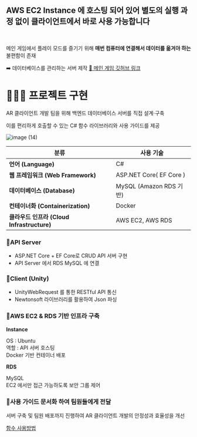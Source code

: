 ## AWS EC2 Instance 에 호스팅 되어 있어 별도의 실행 과정 없이 클라이언트에서 바로 사용 가능합니다
<br/>


메인 게임에서 플레이 모드를 즐기기 위해 **매번 컴퓨터에 연결해서 데이터를 옮겨야 하는** 불편함이 존재

  
➡️ 데이터베이스를 관리하는 서버 제작  [🔗 메인 게임 깃허브 링크](https://github.com/BIT-Unity12th-XRProjects/Gwangpibara)

# 💁🏻‍♀️ 프로젝트 구현


AR 클라이언트 개발 팀을 위해 백엔드 데이터베이스 서버를 직접 설계·구축

이를 편리하게 호출할 수 있는 C# 함수 라이브러리와 사용 가이드를 제공

![image (14)](https://github.com/user-attachments/assets/f6868dc3-56f0-46c7-8438-3513ebcffe7d)

| 분류 | 사용 기술 |
| --- | --- |
| **언어 (Language)** | C#  |
| **웹 프레임워크 (Web Framework)** | ASP.NET Core( EF Core ) |
| **데이터베이스 (Database)** | MySQL (Amazon RDS 기반) |
| **컨테이너화 (Containerization)** | Docker |
| **클라우드 인프라 (Cloud Infrastructure)** | AWS EC2, AWS RDS |

### 🔹API Server


- ASP.NET Core + EF Core로 
CRUD API 서버 구현
- API Server 에서 RDS MySQL 에 연결

### 🔹Client (Unity)


- UnityWebRequest 를 통한 RESTful API 통신
- Newtonsoft 라이브러리를 활용하여 
Json 파싱

### 🔹AWS EC2 & RDS 기반 인프라 구축


**Instance**

OS : Ubuntu <br/>
역할 : API 서버 호스팅 <br/>
Docker 기반 컨테이너 배포 <br/>

**RDS**

MySQL <br/>
EC2 에서만 접근 가능하도록 보안 그룹 제어

### 🔹사용 가이드 문서화 하여 팀원들에게 전달


서버 구축 및 팀원 배포까지 진행하여 AR 클라이언트 개발의 안정성과 효율성을 개선

[함수 사용방법](https://www.notion.so/21c9103cc1eb80f6879cd8510533aa68?pvs=21)

